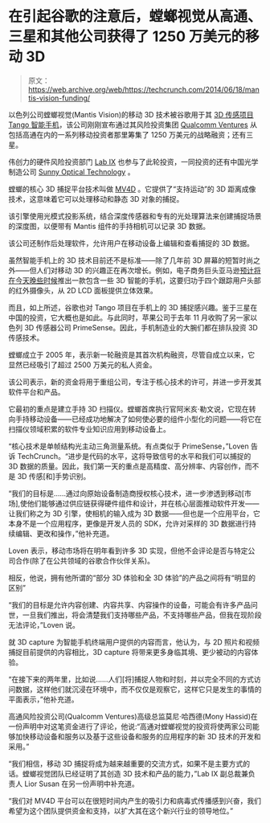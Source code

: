 # 在引起谷歌的注意后，螳螂视觉从高通、三星和其他公司获得了 1250 万美元的移动 3D 

> 原文：<https://web.archive.org/web/https://techcrunch.com/2014/06/18/mantis-vision-funding/>

以色列公司螳螂视觉(Mantis Vision)的移动 3D 技术被谷歌用于其 [3D 传感项目 Tango 智能手机](https://web.archive.org/web/20221006081716/https://beta.techcrunch.com/2014/02/20/google-launches-project-tango/)，该公司刚刚宣布通过其风险投资集团 [Qualcomm Ventures](https://web.archive.org/web/20221006081716/http://www.crunchbase.com/organization/qualcomm-ventures) 从包括高通在内的一系列移动投资者那里筹集了 1250 万美元的战略融资；还有三星。

伟创力的硬件风险投资部门 [Lab IX](https://web.archive.org/web/20221006081716/http://www.crunchbase.com/organization/flextronics-lab-ix) 也参与了此轮投资，一同投资的还有中国光学制造公司 [Sunny Optical Technology](https://web.archive.org/web/20221006081716/http://www.sunnyoptical.com/en_US/) 。

螳螂的核心 3D 捕捉平台技术叫做 [MV4D](https://web.archive.org/web/20221006081716/http://www.mv4d.com/) 。它提供了“支持运动”的 3D 距离成像技术，这意味着它可以处理移动和静态 3D 对象的捕捉。

该引擎使用光模式投影系统，结合深度传感器和专有的光处理算法来创建捕捉场景的深度图，以便带有 Mantis 组件的手持相机可以记录 3D 数据。

该公司还制作后处理软件，允许用户在移动设备上编辑和查看捕捉的 3D 数据。

虽然智能手机上的 3D 技术目前还不是标准——除了几年前 3D 屏幕的短暂时尚之外——但人们对移动 3D 的兴趣正在再次增长。例如，电子商务巨头亚马逊[预计将在今天晚些时候](https://web.archive.org/web/20221006081716/https://beta.techcrunch.com/2014/06/17/everything-we-know-about-amazons-radical-new-smartphone/)推出一款包含一些 3D 智能的手机，这要归功于四个跟踪用户头部的红外摄像头，从 2D LCD 面板提供立体效果。

而且，如上所述，谷歌也对 Tango 项目在手机上的 3D 捕捉感兴趣。鉴于三星在中国的投资，它大概也是如此。与此同时，苹果公司于去年 11 月收购了另一家以色列 3D 传感器公司 PrimeSense。因此，手机制造业的大腕们都在排队投资 3D 传感技术。

螳螂成立于 2005 年，表示新一轮融资是其首次机构融资，尽管自成立以来，它显然已经吸引了超过 2500 万美元的私人资金。

该公司表示，新的资金将用于重组公司，专注于核心技术的许可，并进一步开发其软件平台和产品。

它最初的重点是建立手持 3D 扫描仪。螳螂首席执行官阿米亥·勒文说，它现在转向手持移动设备——已经成功地解决了如何使必要的组件小型化的问题——将它在扫描仪领域积累的软件专业知识应用到移动设备上。

“核心技术是单帧结构光主动三角测量系统。有点类似于 PrimeSense，”Loven 告诉 TechCrunch。“进步是代码的水平，这将导致信号的水平和我们可以捕捉的 3D 数据的质量。因此，我们第一天的重点是高精度、高分辨率、内容创作，而不是 3D 传感[和]手势识别。

“我们的目标是……通过向原始设备制造商授权核心技术，进一步渗透到移动[市场],使他们能够通过供应链获得硬件组件和设计，并在核心层面推动软件开发——让我们称之为 3D 引擎，使相机的输入成为 3D 数据——但也是一个应用平台，它本身不是一个应用程序，更像是开发人员的 SDK，允许对采样的 3D 数据进行持续编辑、更改和操作，”他补充道。

Loven 表示，移动市场将在明年看到许多 3D 实现，但他不会评论是否与特定公司合作(除了在公共领域的谷歌合作伙伴关系)。

相反，他说，拥有他所谓的“部分 3D 体验和全 3D 体验”的产品之间将有“明显的区别”

“我们的目标是允许内容创建、内容共享、内容操作的设备，可能会有许多产品问世，一旦我们推出，将会清楚我们支持哪些产品，不支持哪些产品，但我在现阶段无法评论，”Loven 说。

就 3D capture 为智能手机终端用户提供的内容而言，他认为，与 2D 照片和视频捕捉目前提供的内容相比，3D capture 将带来更多身临其境、更少被动的内容体验。

“在接下来的两年里，比如说……人们[将]捕捉人物和时刻，并以完全不同的方式访问数据，这样他们就沉浸在环境中，而不仅仅是观察它，这样它只是发生的事情的平面表示，”他补充道。

高通风险投资公司(Qualcomm Ventures)高级总监莫尼·哈西德(Mony Hassid)在一份声明中对这笔资金进行了评论，他说:“高通对螳螂视觉的投资将使两家公司能够加快移动设备和服务以及基于这些设备和服务的应用程序的新 3D 技术的开发和采用。”

“我们相信，移动 3D 捕捉将成为越来越重要的交流方式，如果不是主要方式的话。螳螂视觉团队已经证明了其创造 3D 技术和产品的能力，”Lab IX 副总裁兼负责人 Lior Susan 在另一份声明中补充道。

“我们对 MV4D 平台可以在很短时间内产生的吸引力和病毒式传播感到兴奋，我们希望为这个团队提供资金和支持，以扩大其在这个新兴行业的领导地位。”